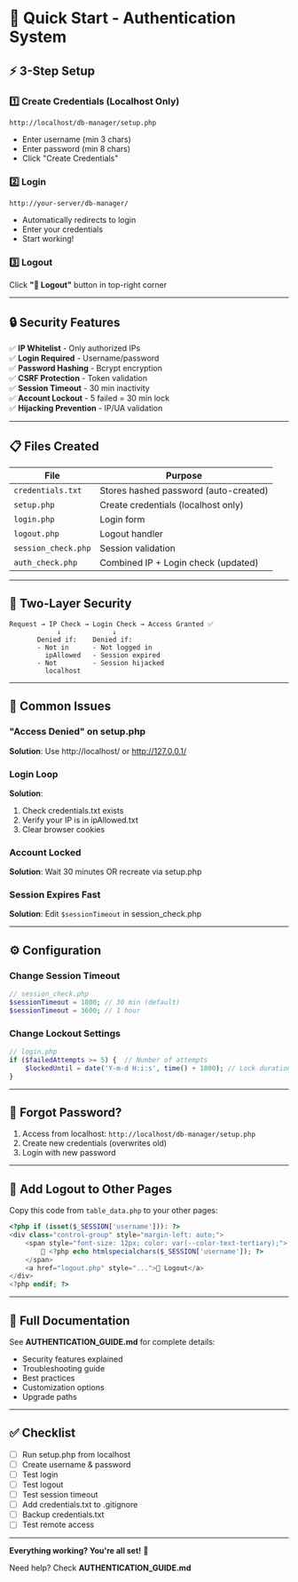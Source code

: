 # 🚀 Quick Start - Authentication System

## ⚡ 3-Step Setup

### 1️⃣ Create Credentials (Localhost Only)
```
http://localhost/db-manager/setup.php
```
- Enter username (min 3 chars)
- Enter password (min 8 chars)
- Click "Create Credentials"

### 2️⃣ Login
```
http://your-server/db-manager/
```
- Automatically redirects to login
- Enter your credentials
- Start working!

### 3️⃣ Logout
Click **"🚪 Logout"** button in top-right corner

---

## 🔒 Security Features

✅ **IP Whitelist** - Only authorized IPs  
✅ **Login Required** - Username/password  
✅ **Password Hashing** - Bcrypt encryption  
✅ **CSRF Protection** - Token validation  
✅ **Session Timeout** - 30 min inactivity  
✅ **Account Lockout** - 5 failed = 30 min lock  
✅ **Hijacking Prevention** - IP/UA validation  

---

## 📋 Files Created

| File | Purpose |
|------|---------|
| `credentials.txt` | Stores hashed password (auto-created) |
| `setup.php` | Create credentials (localhost only) |
| `login.php` | Login form |
| `logout.php` | Logout handler |
| `session_check.php` | Session validation |
| `auth_check.php` | Combined IP + Login check (updated) |

---

## 🎯 Two-Layer Security

```
Request → IP Check → Login Check → Access Granted ✅
            ↓             ↓
       Denied if:    Denied if:
       - Not in      - Not logged in
         ipAllowed   - Session expired
       - Not         - Session hijacked
         localhost
```

---

## 🐛 Common Issues

### "Access Denied" on setup.php
**Solution**: Use http://localhost/ or http://127.0.0.1/

### Login Loop
**Solution**: 
1. Check credentials.txt exists
2. Verify your IP is in ipAllowed.txt
3. Clear browser cookies

### Account Locked
**Solution**: Wait 30 minutes OR recreate via setup.php

### Session Expires Fast
**Solution**: Edit `$sessionTimeout` in session_check.php

---

## ⚙️ Configuration

### Change Session Timeout
```php
// session_check.php
$sessionTimeout = 1800; // 30 min (default)
$sessionTimeout = 3600; // 1 hour
```

### Change Lockout Settings
```php
// login.php
if ($failedAttempts >= 5) {  // Number of attempts
    $lockedUntil = date('Y-m-d H:i:s', time() + 1800); // Lock duration
}
```

---

## 📝 Forgot Password?

1. Access from localhost: `http://localhost/db-manager/setup.php`
2. Create new credentials (overwrites old)
3. Login with new password

---

## 🎨 Add Logout to Other Pages

Copy this code from `table_data.php` to your other pages:

```php
<?php if (isset($_SESSION['username'])): ?>
<div class="control-group" style="margin-left: auto;">
    <span style="font-size: 12px; color: var(--color-text-tertiary);">
        👤 <?php echo htmlspecialchars($_SESSION['username']); ?>
    </span>
    <a href="logout.php" style="...">🚪 Logout</a>
</div>
<?php endif; ?>
```

---

## 📖 Full Documentation

See **AUTHENTICATION_GUIDE.md** for complete details:
- Security features explained
- Troubleshooting guide
- Best practices
- Customization options
- Upgrade paths

---

## ✅ Checklist

- [ ] Run setup.php from localhost
- [ ] Create username & password
- [ ] Test login
- [ ] Test logout
- [ ] Test session timeout
- [ ] Add credentials.txt to .gitignore
- [ ] Backup credentials.txt
- [ ] Test remote access

---

**Everything working? You're all set!** 🎉

Need help? Check **AUTHENTICATION_GUIDE.md**

